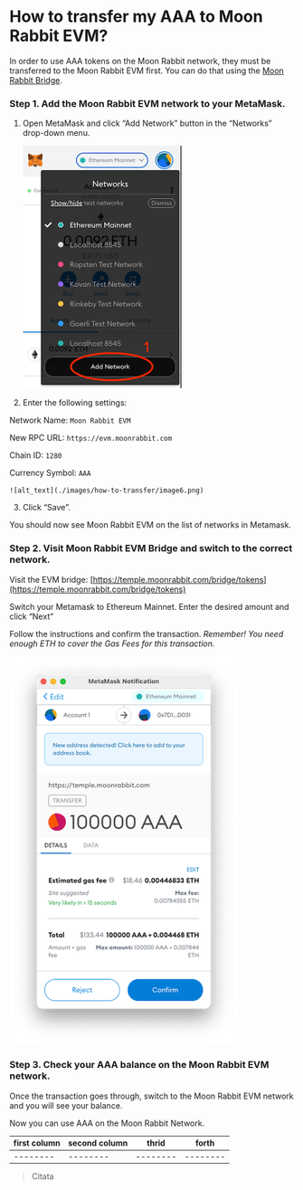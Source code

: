 
# How to transfer my AAA to Moon Rabbit EVM?

In order to use AAA tokens on the Moon Rabbit network, they must be transferred to the Moon Rabbit EVM first. You can do that using the [Moon Rabbit Bridge](https://temple.moonrabbit.com/bridge/tokens). 


### Step 1. Add the Moon Rabbit EVM network to your MetaMask.



1. Open MetaMask and click “Add Network” button in the “Networks” drop-down menu. 

	![alt_text](./images/how-to-transfer/image5.png)

2. Enter the following settings:

Network Name: `Moon Rabbit EVM`

New RPC URL: `https://evm.moonrabbit.com`

Chain ID: `1280`

Currency Symbol: `AAA`

    ![alt_text](./images/how-to-transfer/image6.png)

3. Click “Save”.

You should now see Moon Rabbit EVM on the list of networks in Metamask.



### Step 2. Visit Moon Rabbit EVM Bridge and switch to the correct network.

Visit the EVM bridge: [https://temple.moonrabbit.com/bridge/tokens](https://temple.moonrabbit.com/bridge/tokens)

Switch your Metamask to Ethereum Mainnet. Enter the desired amount and click “Next”

Follow the instructions and confirm the transaction.
_Remember! You need enough ETH to cover the Gas Fees for this transaction._

![alt_text](./images/how-to-transfer/image7.png)



### Step 3. Check your AAA balance on the Moon Rabbit EVM network.

Once the transaction goes through, switch to the Moon Rabbit EVM network and you will see your balance.

Now you can use AAA on the Moon Rabbit Network.


| first column | second column | thrid | forth |
| -------- | -------- | -------- | -------- |
| -------- | -------- | -------- | -------- |

> Citata
